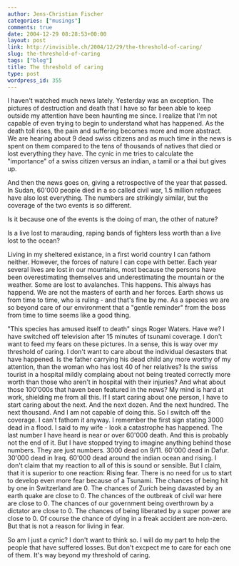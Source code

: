 ```yaml
---
author: Jens-Christian Fischer
categories: ["musings"]
comments: true
date: 2004-12-29 08:28:53+00:00
layout: post
link: http://invisible.ch/2004/12/29/the-threshold-of-caring/
slug: the-threshold-of-caring
tags: ["blog"]
title: The threshold of caring
type: post
wordpress_id: 355
---
```


I haven't watched much news lately. Yesterday was an exception. The pictures of destruction and death that I have so far been able to keep outside my attention have been haunting me since. I realize that I'm not capable of even trying to begin to understand what has happened. As the death toll rises, the pain and suffering becomes more and more abstract. We are hearing about 9 dead swiss citizens and as much time in the news is spent on them compared to the tens of thousands of natives that died or lost everything they have. The cynic in me tries to calculate the "importance" of a swiss citizen versus an indian, a tamil or a thai but gives up. 

And then the news goes on, giving a retrospective of the year that passed. In Sudan, 60'000 people died in a so called civil war, 1.5 million refugees have also lost everything. The numbers are strikingly similar, but the coverage of the two events is so different.

Is it because one of the events is the doing of man, the other of nature?

Is a live lost to marauding, raping bands of fighters less worth than a live lost to the ocean?

Living in my sheltered existance, in a first world country I can fathom neither. However, the forces of nature I can cope with better. Each year several lives are lost in our mountains, most because the persons have been overestimating themselves and underestimating the mountain or the weather. Some are lost to avalanches. This happens. This always has happend. We are not the masters of earth and her forces. Earth shows us from time to time, who is ruling - and that's fine by me. As a species we are so beyond care of our environment that a "gentle reminder" from the boss from time to time seems like a good thing. 

"This species has amused itself to death" sings Roger Waters. Have we? I have switched off television after 15 minutes of tsunami coverage. I don't want to feed my fears on these pictures. In a sense, this is way over my threshold of caring. I don't want to care about the individual desasters that have happened. Is the father carrying his dead child any more worthy of my attention, than the woman who has lost 40 of her relatives? Is the swiss tourist in a hospital mildly complaing about not being treated correctly more worth than those who aren't in hospital with their injuries? And what about those 100'000s that haven been featured in the news? My mind is hard at work, shielding me from all this. If I start caring about one person, I have to start caring about the next. And the next dozen. And the next hundred. The next thousand. And I am not capable of doing this. So I switch off the coverage. I can't fathom it anyway. I remember the first sign stating 3000 dead in a flood. I said to my wife - look a catastrophe has happened. The last number I have heard is near or over 60'000 death. And this is probably not the end of it. But I have stopped trying to imagine anything behind those numbers. They are just numbers. 3000 dead on 9/11. 60'000 dead in Dafur. 30'000 dead in Iraq. 60'000 dead around the indian ocean and rising. 
I don't claim that my reaction to all of this is sound or sensible. But I claim, that it is superior to one reaction: Rising fear. There is no need for us to start to develop even more fear because of a Tsunami. The chances of being hit by one in Switzerland are 0. The chances of Zurich being davasted by an earth quake are close to 0. The chances of the outbreak of civil war here are close to 0. The chances of our government being overthrown by a dictator are close to 0. The chances of being liberated by a super power are close to 0. Of course the chance of dying in a freak accident are non-zero. But that is not a reason for living in fear. 

So am I just a cynic? I don't want to think so. I will do my part to help the people that have suffered losses. But don't excpect me to care for each one of them. It's way beyond my threshold of caring.
